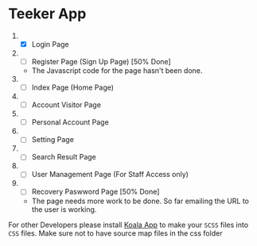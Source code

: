 # Teeker App

1. - [x] Login Page
2. - [ ] Register Page (Sign Up Page) [50% Done]
	- The Javascript code for the page hasn't been done.
3. - [ ] Index Page (Home Page)
4. - [ ] Account Visitor Page
5. - [ ] Personal Account Page
6. - [ ] Setting Page
7. - [ ] Search Result Page
8. - [ ] User Management Page (For Staff Access only)
9. - [ ] Recovery Paswword Page [50% Done]
	- The page needs more work to be done. So far emailing the URL to the user is working.

For other Developers please install [Koala App](http://koala-app.com/) to make your `SCSS` files into `CSS` files. Make sure not to have source map files in the css folder

